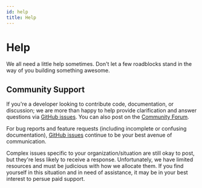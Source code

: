 ```yaml
---
id: help
title: Help
---
```


# Help

We all need a little help sometimes. Don't let a few roadblocks stand in the way
of you building something awesome.

## Community Support

If you're a developer looking to contribute code, documentation, or discussion;
we are more than happy to help provide clarification and answer questions via
[GitHub issues][gh-issues]. You can also post on the [Community Forum](https://community.ohif.org/).

For bug reports and feature requests (including incomplete or confusing
documentation), [GitHub issues][gh-issues] continue to be your best avenue of communication.

Complex issues specific to your organization/situation are still okay to post,
but they're less likely to receive a response. Unfortunately, we have limited
resources and must be judicious with how we allocate them. If you find yourself
in this situation and in need of assistance, it may be in your best interest to
persue paid support.


[gh-issues]: https://github.com/cornerstonejs/cornerstone3D/issues/
